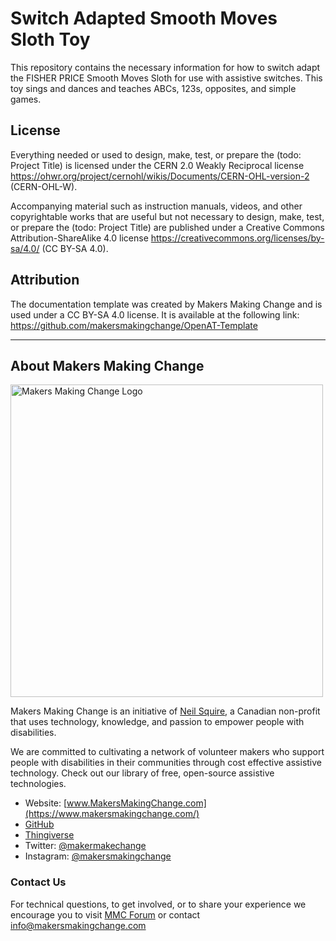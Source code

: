 # Switch Adapted Smooth Moves Sloth Toy
This repository contains the necessary information for how to switch adapt the FISHER PRICE Smooth Moves Sloth for use with assistive switches. This toy sings and dances and teaches ABCs, 123s, opposites, and simple games.


## License
<!--- LICENSE Choose an appropriate license. We recommend an open-source hardware compatible license. --->
Everything needed or used to design, make, test, or prepare the (todo: Project Title) is licensed under the CERN 2.0 Weakly Reciprocal license <https://ohwr.org/project/cernohl/wikis/Documents/CERN-OHL-version-2> (CERN-OHL-W).

Accompanying material such as instruction manuals, videos, and other copyrightable works that are useful but not necessary to design, make, test, or prepare the (todo: Project Title) are published under a Creative Commons Attribution-ShareAlike 4.0 license <https://creativecommons.org/licenses/by-sa/4.0/> (CC BY-SA 4.0).

## Attribution
<!--- ATTRIBUTION Include any information related to the development of the design. This may include who identified the initial challenge, who contributed to the design--->

The documentation template was created by Makers Making Change and is used under a CC BY-SA 4.0 license. It is available at the following link: https://github.com/makersmakingchange/OpenAT-Template

---

<!-- ABOUT MMC START -->
## About Makers Making Change
<img src="https://www.makersmakingchange.com/wp-content/uploads/logo/mmc_logo.svg" width="500" alt="Makers Making Change Logo">

Makers Making Change is an initiative of [Neil Squire](https://www.neilsquire.ca/), a Canadian non-profit that uses technology, knowledge, and passion to empower people with disabilities.

We are committed to cultivating a network of volunteer makers who support people with disabilities in their communities through cost effective assistive technology. Check out our library of free, open-source assistive technologies.

 - Website: [www.MakersMakingChange.com](https://www.makersmakingchange.com/)
 - [GitHub](https://github.com/makersmakingchange)
 - [Thingiverse](https://www.thingiverse.com/makersmakingchange/about)
 - Twitter: [@makermakechange](https://twitter.com/makermakechange)
 - Instagram: [@makersmakingchange](https://www.instagram.com/makersmakingchange)

### Contact Us
For technical questions, to get involved, or to share your experience we encourage you to visit [MMC Forum](https://forum.makersmakingchange.com) or contact info@makersmakingchange.com
<!-- ABOUT MMC END -->
